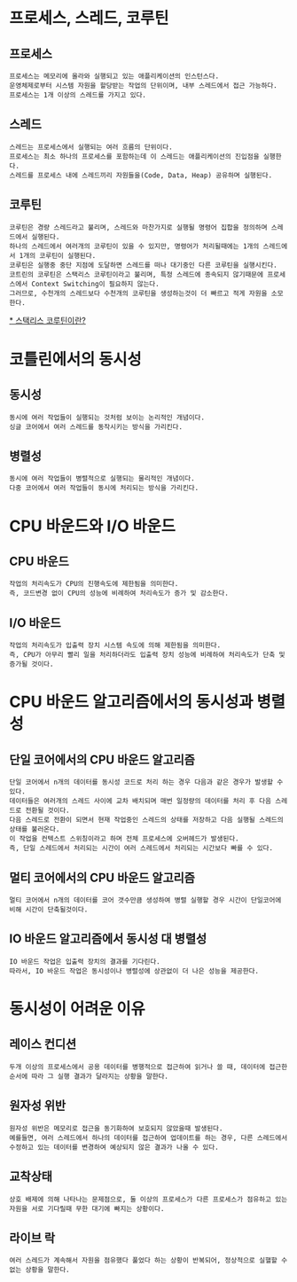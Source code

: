 # 프로세스, 스레드, 코루틴

## 프로세스
```
프로세스는 메모리에 올라와 실행되고 있는 애플리케이션의 인스턴스다.
운영체제로부터 시스템 자원을 할당받는 작업의 단위이며, 내부 스레드에서 접근 가능하다.
프로세스는 1개 이상의 스레드를 가지고 있다.
```

## 스레드
```
스레드는 프로세스에서 실행되는 여러 흐름의 단위이다.
프로세스는 최소 하나의 프로세스를 포함하는데 이 스레드는 애플리케이션의 진입점을 실행한다.
스레드를 프로세스 내에 스레드끼리 자원들을(Code, Data, Heap) 공유하며 실행된다.
```

## 코루틴
```
코루틴은 경량 스레드라고 불리며, 스레드와 마찬가지로 실행될 명령어 집합을 정의하며 스레드에서 실행된다.
하나의 스레드에서 여러개의 코루틴이 있을 수 있지만, 명령어가 처리될때에는 1개의 스레드에서 1개의 코루틴이 실행된다.
코루틴은 실행중 중단 지점에 도달하면 스레드를 떠나 대기중인 다른 코루틴을 실행시킨다.
코트린의 코루틴은 스택리스 코루틴이라고 불리며, 특정 스레드에 종속되지 않기때문에 프로세스에서 Context Switching이 필요하지 않는다.
그러므로, 수천개의 스레드보다 수천개의 코루틴을 생성하는것이 더 빠르고 적게 자원을 소모한다.
```

[* 스택리스 코루틴이란?](https://www.charlezz.com/?p=44635)

# 코틀린에서의 동시성
## 동시성
```
동시에 여러 작업들이 실행되는 것처럼 보이는 논리적인 개념이다.
싱글 코어에서 여러 스레드를 동작시키는 방식을 가리킨다.
```

## 병렬성
```
동시에 여러 작업들이 병렬적으로 실행되는 물리적인 개념이다.
다중 코어에서 여러 작업들이 동시에 처리되는 방식을 가리킨다.
```

# CPU 바운드와 I/O 바운드
## CPU 바운드
```
작업의 처리속도가 CPU의 진행속도에 제한됨을 의미한다.
즉, 코드변경 없이 CPU의 성능에 비례하여 처리속도가 증가 및 감소한다.
```

## I/O 바운드
```
작업의 처리속도가 입출력 장치 시스템 속도에 의해 제한됨을 의미한다.
즉, CPU가 아무리 빨리 일을 처리하더라도 입출력 장치 성능에 비례하여 처리속도가 단축 및 증가될 것이다.
```

# CPU 바운드 알고리즘에서의 동시성과 병렬성
## 단일 코어에서의 CPU 바운드 알고리즘
```
단일 코어에서 n개의 데이터를 동시성 코드로 처리 하는 경우 다음과 같은 경우가 발생할 수 있다.
데이터들은 여러개의 스레드 사이에 교차 배치되며 매번 일정량의 데이터를 처리 후 다음 스레드로 전환될 것이다.
다음 스레드로 전환이 되면서 현재 작업중인 스레드의 상태를 저장하고 다음 실행될 스레드의 상태를 불러온다.
이 작업을 컨텍스트 스위칭이라고 하며 전체 프로세스에 오버헤드가 발생된다.
즉, 단일 스레드에서 처리되는 시간이 여러 스레드에서 처리되는 시간보다 빠를 수 있다.
```

## 멀티 코어에서의 CPU 바운드 알고리즘
```
멀티 코어에서 n개의 데이터를 코어 갯수만큼 생성하여 병렬 실행할 경우 시간이 단일코어에 비해 시간이 단축될것이다.
```

## IO 바운드 알고리즘에서 동시성 대 병렬성
```
IO 바운드 작업은 입출력 장치의 결과를 기다린다.
따라서, IO 바운드 작업은 동시성이나 병렬성에 상관없이 더 나은 성능을 제공한다.
```

# 동시성이 어려운 이유
## 레이스 컨디션
```
두개 이상의 프로세스에서 공용 데이터를 병행적으로 접근하여 읽거나 쓸 때, 데이터에 접근한 순서에 따라 그 실행 결과가 달라지는 상황을 말한다.
```

## 원자성 위반
```
원자성 위반은 메모리로 접근을 동기화하여 보호되지 않았을때 발생된다.
예를들면, 여러 스레드에서 하나의 데이터를 접근하여 업데이트를 하는 경우, 다른 스레드에서 수정하고 있는 데이터를 변경하여 예상되지 않은 결과가 나올 수 있다.
```

## 교착상태
```
상호 배제에 의해 나타나는 문제점으로, 둘 이상의 프로세스가 다른 프로세스가 점유하고 있는 자원을 서로 기다릴때 무한 대기에 빠지는 상황이다.
```

## 라이브 락
```
여러 스레드가 계속해서 자원을 점유했다 풀었다 하는 상황이 반복되어, 정상적으로 실핼할 수 없는 상황을 말한다.
```